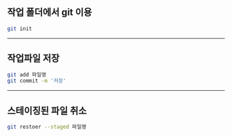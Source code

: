 ## 작업 폴더에서 git 이용 
```bash
git init 

```
--- 

## 작업파일 저장
``` bash
git add 파일명
git commit -m '저장'
```
---

## 스테이징된 파일 취소 

```bash
git restoer --staged 파일명
```

